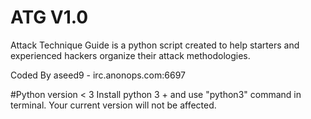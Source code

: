 # ATG V1.0 
Attack Technique Guide is a python script created to help starters and
experienced hackers organize their attack methodologies.

Coded By aseed9 - irc.anonops.com:6697

#Python version < 3
Install python 3 + and use "python3" command in terminal.
Your current version will not be affected.